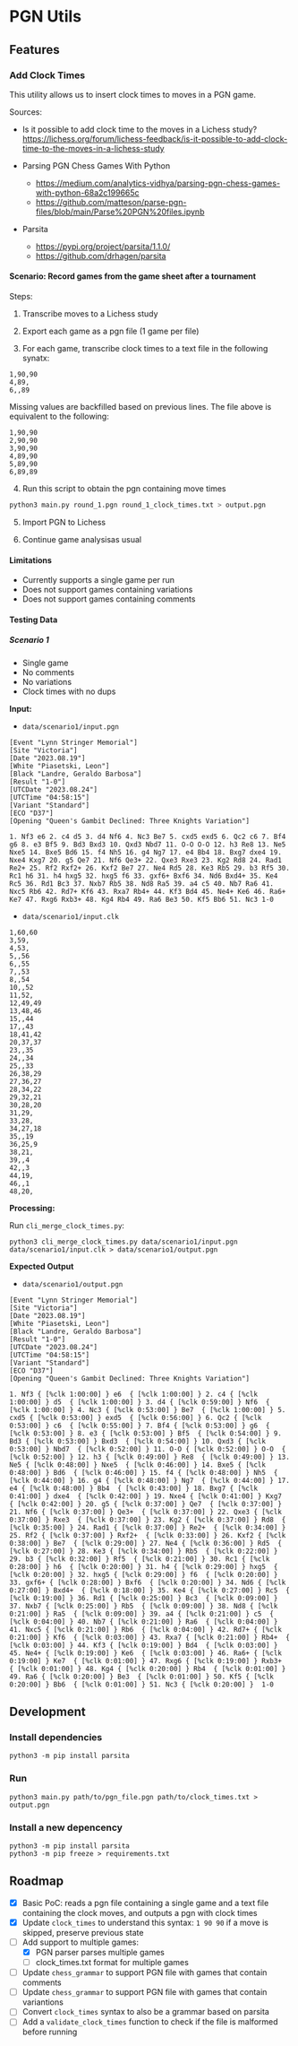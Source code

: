 # PGN Utils

## Features

### Add Clock Times

This utility allows us to insert clock times to moves in a PGN game.

Sources:
* Is it possible to add clock time to the moves in a Lichess study? https://lichess.org/forum/lichess-feedback/is-it-possible-to-add-clock-time-to-the-moves-in-a-lichess-study

* Parsing PGN Chess Games With Python
  - https://medium.com/analytics-vidhya/parsing-pgn-chess-games-with-python-68a2c199665c
  - https://github.com/matteson/parse-pgn-files/blob/main/Parse%20PGN%20files.ipynb

* Parsita
  - https://pypi.org/project/parsita/1.1.0/
  - https://github.com/drhagen/parsita


#### Scenario: Record games from the game sheet after a tournament

Steps:

1. Transcribe moves to a Lichess study

2. Export each game as a pgn file (1 game per file)

3. For each game, transcribe clock times to a text file in the following synatx:

```
1,90,90
4,89,
6,,89
```

Missing values are backfilled based on previous lines. The file above is equivalent to the following:

```
1,90,90
2,90,90
3,90,90
4,89,90
5,89,90
6,89,89
```

4. Run this script to obtain the pgn containing move times

```sh
python3 main.py round_1.pgn round_1_clock_times.txt > output.pgn
```

5. Import PGN to Lichess

6. Continue game analysisas usual

#### Limitations

* Currently supports a single game per run
* Does not support games containing variations
* Does not support games containing comments

#### Testing Data

##### Scenario 1

- Single game
- No comments
- No variations
- Clock times with no dups

**Input:**

- `data/scenario1/input.pgn`
```
[Event "Lynn Stringer Memorial"]
[Site "Victoria"]
[Date "2023.08.19"]
[White "Piasetski, Leon"]
[Black "Landre, Geraldo Barbosa"]
[Result "1-0"]
[UTCDate "2023.08.24"]
[UTCTime "04:58:15"]
[Variant "Standard"]
[ECO "D37"]
[Opening "Queen's Gambit Declined: Three Knights Variation"]

1. Nf3 e6 2. c4 d5 3. d4 Nf6 4. Nc3 Be7 5. cxd5 exd5 6. Qc2 c6 7. Bf4 g6 8. e3 Bf5 9. Bd3 Bxd3 10. Qxd3 Nbd7 11. O-O O-O 12. h3 Re8 13. Ne5 Nxe5 14. Bxe5 Bd6 15. f4 Nh5 16. g4 Ng7 17. e4 Bb4 18. Bxg7 dxe4 19. Nxe4 Kxg7 20. g5 Qe7 21. Nf6 Qe3+ 22. Qxe3 Rxe3 23. Kg2 Rd8 24. Rad1 Re2+ 25. Rf2 Rxf2+ 26. Kxf2 Be7 27. Ne4 Rd5 28. Ke3 Rb5 29. b3 Rf5 30. Rc1 h6 31. h4 hxg5 32. hxg5 f6 33. gxf6+ Bxf6 34. Nd6 Bxd4+ 35. Ke4 Rc5 36. Rd1 Bc3 37. Nxb7 Rb5 38. Nd8 Ra5 39. a4 c5 40. Nb7 Ra6 41. Nxc5 Rb6 42. Rd7+ Kf6 43. Rxa7 Rb4+ 44. Kf3 Bd4 45. Ne4+ Ke6 46. Ra6+ Ke7 47. Rxg6 Rxb3+ 48. Kg4 Rb4 49. Ra6 Be3 50. Kf5 Bb6 51. Nc3 1-0
```

- `data/scenario1/input.clk`
```
1,60,60
3,59,
4,53,
5,,56
6,,55
7,,53
8,,54
10,,52
11,52,
12,49,49
13,48,46
15,,44
17,,43
18,41,42
20,37,37
23,,35
24,,34
25,,33
26,38,29
27,36,27
28,34,22
29,32,21
30,28,20
31,29,
33,28,
34,27,18
35,,19
36,25,9
38,21,
39,,4
42,,3
44,19,
46,,1
48,20,

```

**Processing:**

Run `cli_merge_clock_times.py`:

```
python3 cli_merge_clock_times.py data/scenario1/input.pgn data/scenario1/input.clk > data/scenario1/output.pgn
```

**Expected Output**

- `data/scenario1/output.pgn`
```
[Event "Lynn Stringer Memorial"]
[Site "Victoria"]
[Date "2023.08.19"]
[White "Piasetski, Leon"]
[Black "Landre, Geraldo Barbosa"]
[Result "1-0"]
[UTCDate "2023.08.24"]
[UTCTime "04:58:15"]
[Variant "Standard"]
[ECO "D37"]
[Opening "Queen's Gambit Declined: Three Knights Variation"]

1. Nf3 { [%clk 1:00:00] } e6  { [%clk 1:00:00] } 2. c4 { [%clk 1:00:00] } d5  { [%clk 1:00:00] } 3. d4 { [%clk 0:59:00] } Nf6  { [%clk 1:00:00] } 4. Nc3 { [%clk 0:53:00] } Be7  { [%clk 1:00:00] } 5. cxd5 { [%clk 0:53:00] } exd5  { [%clk 0:56:00] } 6. Qc2 { [%clk 0:53:00] } c6  { [%clk 0:55:00] } 7. Bf4 { [%clk 0:53:00] } g6  { [%clk 0:53:00] } 8. e3 { [%clk 0:53:00] } Bf5  { [%clk 0:54:00] } 9. Bd3 { [%clk 0:53:00] } Bxd3  { [%clk 0:54:00] } 10. Qxd3 { [%clk 0:53:00] } Nbd7  { [%clk 0:52:00] } 11. O-O { [%clk 0:52:00] } O-O  { [%clk 0:52:00] } 12. h3 { [%clk 0:49:00] } Re8  { [%clk 0:49:00] } 13. Ne5 { [%clk 0:48:00] } Nxe5  { [%clk 0:46:00] } 14. Bxe5 { [%clk 0:48:00] } Bd6  { [%clk 0:46:00] } 15. f4 { [%clk 0:48:00] } Nh5  { [%clk 0:44:00] } 16. g4 { [%clk 0:48:00] } Ng7  { [%clk 0:44:00] } 17. e4 { [%clk 0:48:00] } Bb4  { [%clk 0:43:00] } 18. Bxg7 { [%clk 0:41:00] } dxe4  { [%clk 0:42:00] } 19. Nxe4 { [%clk 0:41:00] } Kxg7  { [%clk 0:42:00] } 20. g5 { [%clk 0:37:00] } Qe7  { [%clk 0:37:00] } 21. Nf6 { [%clk 0:37:00] } Qe3+  { [%clk 0:37:00] } 22. Qxe3 { [%clk 0:37:00] } Rxe3  { [%clk 0:37:00] } 23. Kg2 { [%clk 0:37:00] } Rd8  { [%clk 0:35:00] } 24. Rad1 { [%clk 0:37:00] } Re2+  { [%clk 0:34:00] } 25. Rf2 { [%clk 0:37:00] } Rxf2+  { [%clk 0:33:00] } 26. Kxf2 { [%clk 0:38:00] } Be7  { [%clk 0:29:00] } 27. Ne4 { [%clk 0:36:00] } Rd5  { [%clk 0:27:00] } 28. Ke3 { [%clk 0:34:00] } Rb5  { [%clk 0:22:00] } 29. b3 { [%clk 0:32:00] } Rf5  { [%clk 0:21:00] } 30. Rc1 { [%clk 0:28:00] } h6  { [%clk 0:20:00] } 31. h4 { [%clk 0:29:00] } hxg5  { [%clk 0:20:00] } 32. hxg5 { [%clk 0:29:00] } f6  { [%clk 0:20:00] } 33. gxf6+ { [%clk 0:28:00] } Bxf6  { [%clk 0:20:00] } 34. Nd6 { [%clk 0:27:00] } Bxd4+  { [%clk 0:18:00] } 35. Ke4 { [%clk 0:27:00] } Rc5  { [%clk 0:19:00] } 36. Rd1 { [%clk 0:25:00] } Bc3  { [%clk 0:09:00] } 37. Nxb7 { [%clk 0:25:00] } Rb5  { [%clk 0:09:00] } 38. Nd8 { [%clk 0:21:00] } Ra5  { [%clk 0:09:00] } 39. a4 { [%clk 0:21:00] } c5  { [%clk 0:04:00] } 40. Nb7 { [%clk 0:21:00] } Ra6  { [%clk 0:04:00] } 41. Nxc5 { [%clk 0:21:00] } Rb6  { [%clk 0:04:00] } 42. Rd7+ { [%clk 0:21:00] } Kf6  { [%clk 0:03:00] } 43. Rxa7 { [%clk 0:21:00] } Rb4+  { [%clk 0:03:00] } 44. Kf3 { [%clk 0:19:00] } Bd4  { [%clk 0:03:00] } 45. Ne4+ { [%clk 0:19:00] } Ke6  { [%clk 0:03:00] } 46. Ra6+ { [%clk 0:19:00] } Ke7  { [%clk 0:01:00] } 47. Rxg6 { [%clk 0:19:00] } Rxb3+  { [%clk 0:01:00] } 48. Kg4 { [%clk 0:20:00] } Rb4  { [%clk 0:01:00] } 49. Ra6 { [%clk 0:20:00] } Be3  { [%clk 0:01:00] } 50. Kf5 { [%clk 0:20:00] } Bb6  { [%clk 0:01:00] } 51. Nc3 { [%clk 0:20:00] }  1-0
```

## Development

### Install dependencies

```
python3 -m pip install parsita
```

### Run

```
python3 main.py path/to/pgn_file.pgn path/to/clock_times.txt > output.pgn
```

### Install a new depencency

```
python3 -m pip install parsita
python3 -m pip freeze > requirements.txt
```

## Roadmap

- [x] Basic PoC: reads a pgn file containing a single game and a text file containing the clock moves, and outputs a pgn with clock times
- [x] Update `clock_times` to understand this syntax: `1 90 90` if a move is skipped, preserve previous state
- [ ] Add support to multiple games:
  - [x] PGN parser parses multiple games
  - [ ] clock_times.txt format for multiple games
- [ ] Update `chess_grammar` to support PGN file with games that contain comments
- [ ] Update `chess_grammar` to support PGN file with games that contain variantions
- [ ] Convert `clock_times` syntax to also be a grammar based on parsita
- [ ] Add a `validate_clock_times` function to check if the file is malformed before running
